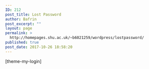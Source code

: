 ```yaml
---
ID: 212
post_title: Lost Password
author: Bafrin
post_excerpt: ""
layout: page
permalink: >
  http://homepages.shu.ac.uk/~b6021259/wordpress/lostpassword/
published: true
post_date: 2017-10-26 18:58:20
---
```

[theme-my-login]